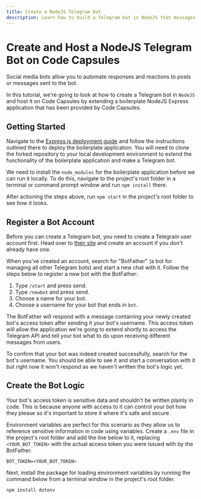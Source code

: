 ```yaml
---
title: Create a NodeJS Telegram Bot 
description: Learn how to build a Telegram bot in NodeJS that messages you current ethereum prices and host it on Code Capsules
---
```


# Create and Host a NodeJS Telegram Bot on Code Capsules

Social media bots allow you to automate responses and reactions to posts or messages sent to the bot.

In this tutorial, we're going to look at how to create a Telegram bot in `NodeJS` and host it on Code Capsules by extending a boilerplate NodeJS Express application that has been provided by Code Capsules. 

## Getting Started

Navigate to the [Express.js deployment guide](../deployment/how-to-deploy-express-application-to-production.md) and follow the instructions outlined there to deploy the boilerplate application. You will need to clone the forked repository to your local development environment to extend the functionality of the boilerplate application and make a Telegram bot. 

We need to install the `node_modules` for the boilerplate application before we can run it locally. To do this, navigate to the project's root folder in a terminal or command prompt window and run `npm install` there. 

After actioning the steps above, run `npm start` in the project's root folder to see how it looks.

## Register a Bot Account 

Before you can create a Telegram bot, you need to create a Telegram user account first. Head over to [their site](https://telegram.org/) and create an account if you don't already have one. 

When you've created an account, search for "BotFather" (a bot for managing all other Telegram bots) and start a new chat with it. Follow the steps below to register a new bot with the BotFather:

1. Type `/start` and press send.
2. Type `/newbot` and press send.
3. Choose a name for your bot.
4. Choose a username for your bot that ends in `bot`. 

The BotFather will respond with a message containing your newly created bot's access token after sending it your bot's username. This access token will allow the application we're going to extend shortly to access the Telegram API and tell your bot what to do upon receiving different messages from users. 

To confirm that your bot was indeed created successfully, search for the bot's username. You should be able to see it and start a conversation with it but right now it won't respond as we haven't written the bot's logic yet. 

## Create the Bot Logic

Your bot's access token is sensitive data and shouldn't be written plainly in code. This is because anyone with access to it can control your bot how they please so it's important to store it where it's safe and secure.  

Environment variables are perfect for this scenario as they allow us to reference sensitive information in code using variables. Create a `.env` file in the project's root folder and add the line below to it, replacing `<YOUR_BOT_TOKEN>` with the actual access token you were issued with by the BotFather. 

```
BOT_TOKEN=<YOUR_BOT_TOKEN>
```

Next, install the package for loading environment variables by running the command below from a terminal window in the project's root folder.

```
npm install dotenv
```
